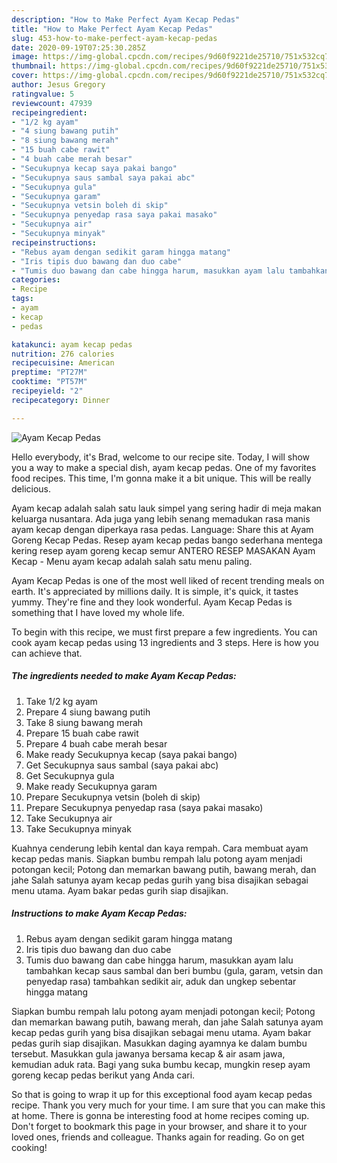 ```yaml
---
description: "How to Make Perfect Ayam Kecap Pedas"
title: "How to Make Perfect Ayam Kecap Pedas"
slug: 453-how-to-make-perfect-ayam-kecap-pedas
date: 2020-09-19T07:25:30.285Z
image: https://img-global.cpcdn.com/recipes/9d60f9221de25710/751x532cq70/ayam-kecap-pedas-foto-resep-utama.jpg
thumbnail: https://img-global.cpcdn.com/recipes/9d60f9221de25710/751x532cq70/ayam-kecap-pedas-foto-resep-utama.jpg
cover: https://img-global.cpcdn.com/recipes/9d60f9221de25710/751x532cq70/ayam-kecap-pedas-foto-resep-utama.jpg
author: Jesus Gregory
ratingvalue: 5
reviewcount: 47939
recipeingredient:
- "1/2 kg ayam"
- "4 siung bawang putih"
- "8 siung bawang merah"
- "15 buah cabe rawit"
- "4 buah cabe merah besar"
- "Secukupnya kecap saya pakai bango"
- "Secukupnya saus sambal saya pakai abc"
- "Secukupnya gula"
- "Secukupnya garam"
- "Secukupnya vetsin boleh di skip"
- "Secukupnya penyedap rasa saya pakai masako"
- "Secukupnya air"
- "Secukupnya minyak"
recipeinstructions:
- "Rebus ayam dengan sedikit garam hingga matang"
- "Iris tipis duo bawang dan duo cabe"
- "Tumis duo bawang dan cabe hingga harum, masukkan ayam lalu tambahkan kecap saus sambal dan beri bumbu (gula, garam, vetsin dan penyedap rasa) tambahkan sedikit air, aduk dan ungkep sebentar hingga matang"
categories:
- Recipe
tags:
- ayam
- kecap
- pedas

katakunci: ayam kecap pedas 
nutrition: 276 calories
recipecuisine: American
preptime: "PT27M"
cooktime: "PT57M"
recipeyield: "2"
recipecategory: Dinner

---
```



![Ayam Kecap Pedas](https://img-global.cpcdn.com/recipes/9d60f9221de25710/751x532cq70/ayam-kecap-pedas-foto-resep-utama.jpg)

Hello everybody, it's Brad, welcome to our recipe site. Today, I will show you a way to make a special dish, ayam kecap pedas. One of my favorites food recipes. This time, I'm gonna make it a bit unique. This will be really delicious.

Ayam kecap adalah salah satu lauk simpel yang sering hadir di meja makan keluarga nusantara. Ada juga yang lebih senang memadukan rasa manis ayam kecap dengan diperkaya rasa pedas. Language: Share this at Ayam Goreng Kecap Pedas. Resep ayam kecap pedas bango sederhana mentega kering resep ayam goreng kecap semur ANTERO RESEP MASAKAN Ayam Kecap - Menu ayam kecap adalah salah satu menu paling.

Ayam Kecap Pedas is one of the most well liked of recent trending meals on earth. It's appreciated by millions daily. It is simple, it's quick, it tastes yummy. They're fine and they look wonderful. Ayam Kecap Pedas is something that I have loved my whole life.


To begin with this recipe, we must first prepare a few ingredients. You can cook ayam kecap pedas using 13 ingredients and 3 steps. Here is how you can achieve that.

<!--inarticleads1-->

##### The ingredients needed to make Ayam Kecap Pedas:

1. Take 1/2 kg ayam
1. Prepare 4 siung bawang putih
1. Take 8 siung bawang merah
1. Prepare 15 buah cabe rawit
1. Prepare 4 buah cabe merah besar
1. Make ready Secukupnya kecap (saya pakai bango)
1. Get Secukupnya saus sambal (saya pakai abc)
1. Get Secukupnya gula
1. Make ready Secukupnya garam
1. Prepare Secukupnya vetsin (boleh di skip)
1. Prepare Secukupnya penyedap rasa (saya pakai masako)
1. Take Secukupnya air
1. Take Secukupnya minyak


Kuahnya cenderung lebih kental dan kaya rempah. Cara membuat ayam kecap pedas manis. Siapkan bumbu rempah lalu potong ayam menjadi potongan kecil; Potong dan memarkan bawang putih, bawang merah, dan jahe Salah satunya ayam kecap pedas gurih yang bisa disajikan sebagai menu utama. Ayam bakar pedas gurih siap disajikan. 

<!--inarticleads2-->

##### Instructions to make Ayam Kecap Pedas:

1. Rebus ayam dengan sedikit garam hingga matang
1. Iris tipis duo bawang dan duo cabe
1. Tumis duo bawang dan cabe hingga harum, masukkan ayam lalu tambahkan kecap saus sambal dan beri bumbu (gula, garam, vetsin dan penyedap rasa) tambahkan sedikit air, aduk dan ungkep sebentar hingga matang


Siapkan bumbu rempah lalu potong ayam menjadi potongan kecil; Potong dan memarkan bawang putih, bawang merah, dan jahe Salah satunya ayam kecap pedas gurih yang bisa disajikan sebagai menu utama. Ayam bakar pedas gurih siap disajikan. Masukkan daging ayamnya ke dalam bumbu tersebut. Masukkan gula jawanya bersama kecap &amp; air asam jawa, kemudian aduk rata. Bagi yang suka bumbu kecap, mungkin resep ayam goreng kecap pedas berikut yang Anda cari. 

So that is going to wrap it up for this exceptional food ayam kecap pedas recipe. Thank you very much for your time. I am sure that you can make this at home. There is gonna be interesting food at home recipes coming up. Don't forget to bookmark this page in your browser, and share it to your loved ones, friends and colleague. Thanks again for reading. Go on get cooking!

